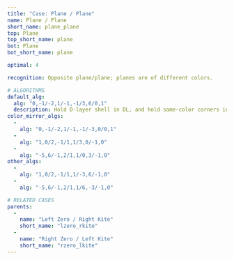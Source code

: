 ```yaml
---
title: "Case: Plane / Plane"
name: Plane / Plane
short_name: plane_plane
top: Plane
top_short_name: plane
bot: Plane
bot_short_name: plane

optimal: 4

recognition: Opposite plane/plane; planes are of different colors.

# ALGORITHMS
default_alg:
  alg: "0,-1/-2,1/-1,-1/3,6/0,1"
  description: Hold D-layer shell in DL, and hold same-color corners in UL ("anti-CO") to go to good zero/kite; I prefer misaligning D-layer.
color_mirror_algs:
  -
    alg: "0,-1/-2,1/-1,-1/-3,0/0,1"
  -
    alg: "1,0/2,-1/1,1/3,0/-1,0"
  -
    alg: "-5,6/-1,2/1,1/0,3/-1,0"
other_algs:
  -
    alg: "1,0/2,-1/1,1/-3,6/-1,0"
  -
    alg: "-5,6/-1,2/1,1/6,-3/-1,0"

# RELATED CASES
parents:
  -
    name: "Left Zero / Right Kite"
    short_name: "lzero_rkite"
  -
    name: "Right Zero / Left Kite"
    short_name: "rzero_lkite"
---
```


